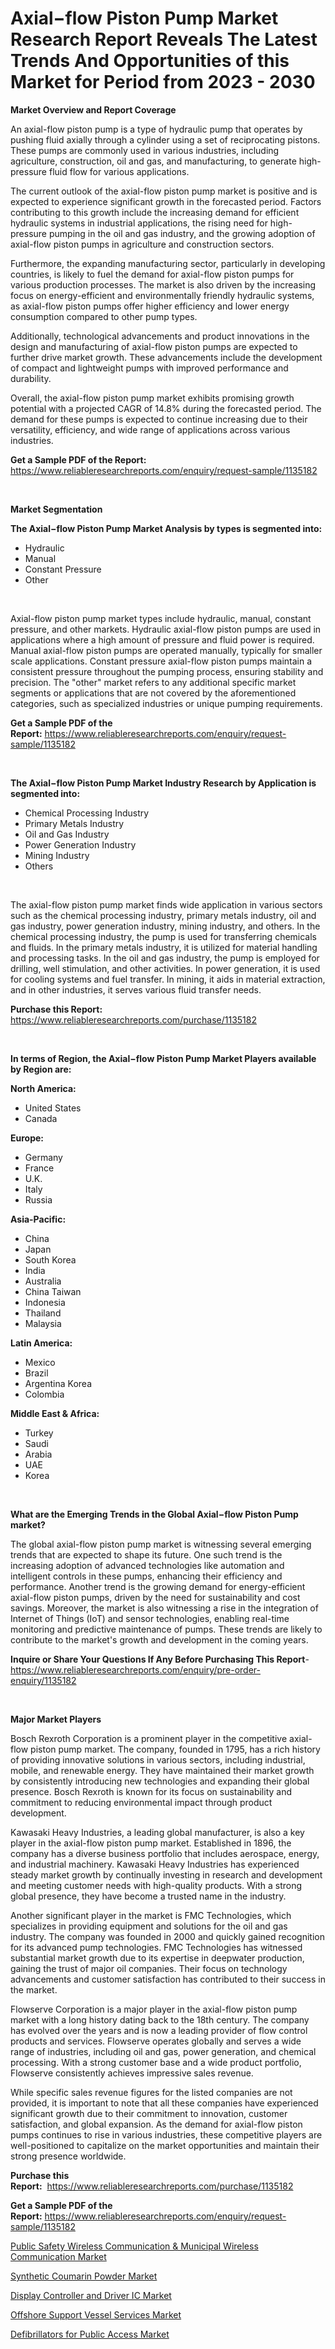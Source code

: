 <p><h1>Axial−flow Piston Pump Market Research Report Reveals The Latest Trends And Opportunities of this Market for Period from 2023 - 2030</h1></p><p><strong>Market Overview and Report Coverage</strong></p>
<p><p>An axial-flow piston pump is a type of hydraulic pump that operates by pushing fluid axially through a cylinder using a set of reciprocating pistons. These pumps are commonly used in various industries, including agriculture, construction, oil and gas, and manufacturing, to generate high-pressure fluid flow for various applications.</p><p>The current outlook of the axial-flow piston pump market is positive and is expected to experience significant growth in the forecasted period. Factors contributing to this growth include the increasing demand for efficient hydraulic systems in industrial applications, the rising need for high-pressure pumping in the oil and gas industry, and the growing adoption of axial-flow piston pumps in agriculture and construction sectors.</p><p>Furthermore, the expanding manufacturing sector, particularly in developing countries, is likely to fuel the demand for axial-flow piston pumps for various production processes. The market is also driven by the increasing focus on energy-efficient and environmentally friendly hydraulic systems, as axial-flow piston pumps offer higher efficiency and lower energy consumption compared to other pump types.</p><p>Additionally, technological advancements and product innovations in the design and manufacturing of axial-flow piston pumps are expected to further drive market growth. These advancements include the development of compact and lightweight pumps with improved performance and durability.</p><p>Overall, the axial-flow piston pump market exhibits promising growth potential with a projected CAGR of 14.8% during the forecasted period. The demand for these pumps is expected to continue increasing due to their versatility, efficiency, and wide range of applications across various industries.</p></p>
<p><strong>Get a Sample PDF of the Report:</strong> <a href="https://www.reliableresearchreports.com/enquiry/request-sample/1135182">https://www.reliableresearchreports.com/enquiry/request-sample/1135182</a></p>
<p>&nbsp;</p>
<p><strong>Market Segmentation</strong></p>
<p><strong>The Axial−flow Piston Pump Market Analysis by types is segmented into:</strong></p>
<p><ul><li>Hydraulic</li><li>Manual</li><li>Constant Pressure</li><li>Other</li></ul></p>
<p>&nbsp;</p>
<p><p>Axial-flow piston pump market types include hydraulic, manual, constant pressure, and other markets. Hydraulic axial-flow piston pumps are used in applications where a high amount of pressure and fluid power is required. Manual axial-flow piston pumps are operated manually, typically for smaller scale applications. Constant pressure axial-flow piston pumps maintain a consistent pressure throughout the pumping process, ensuring stability and precision. The "other" market refers to any additional specific market segments or applications that are not covered by the aforementioned categories, such as specialized industries or unique pumping requirements.</p></p>
<p><strong>Get a Sample PDF of the Report:</strong>&nbsp;<a href="https://www.reliableresearchreports.com/enquiry/request-sample/1135182">https://www.reliableresearchreports.com/enquiry/request-sample/1135182</a></p>
<p>&nbsp;</p>
<p><strong>The Axial−flow Piston Pump Market Industry Research by Application is segmented into:</strong></p>
<p><ul><li>Chemical Processing Industry</li><li>Primary Metals Industry</li><li>Oil and Gas Industry</li><li>Power Generation Industry</li><li>Mining Industry</li><li>Others</li></ul></p>
<p>&nbsp;</p>
<p><p>The axial-flow piston pump market finds wide application in various sectors such as the chemical processing industry, primary metals industry, oil and gas industry, power generation industry, mining industry, and others. In the chemical processing industry, the pump is used for transferring chemicals and fluids. In the primary metals industry, it is utilized for material handling and processing tasks. In the oil and gas industry, the pump is employed for drilling, well stimulation, and other activities. In power generation, it is used for cooling systems and fuel transfer. In mining, it aids in material extraction, and in other industries, it serves various fluid transfer needs.</p></p>
<p><strong>Purchase this Report:</strong>&nbsp; <a href="https://www.reliableresearchreports.com/purchase/1135182">https://www.reliableresearchreports.com/purchase/1135182</a></p>
<p>&nbsp;</p>
<p><strong>In terms of Region, the Axial−flow Piston Pump Market Players available by Region are:</strong></p>
<p>
    <p> <strong> North America: </strong>
        <ul>
            <li>United States</li>
            <li>Canada</li>
        </ul>
        </p> 
    <p> <strong> Europe: </strong>
        <ul>
            <li>Germany</li>
            <li>France</li>
            <li>U.K.</li>
            <li>Italy</li>
            <li>Russia</li>
        </ul>
        </p> 
    <p> <strong> Asia-Pacific: </strong>
        <ul>
            <li>China</li>
            <li>Japan</li>
            <li>South Korea</li>
            <li>India</li>
            <li>Australia</li>
            <li>China Taiwan</li>
            <li>Indonesia</li>
            <li>Thailand</li>
            <li>Malaysia</li>
        </ul>
        </p> 
    <p> <strong> Latin America: </strong>
        <ul>
            <li>Mexico</li>
            <li>Brazil</li>
            <li>Argentina Korea</li>
            <li>Colombia</li>
        </ul>
        </p> 
    <p> <strong> Middle East & Africa: </strong>
        <ul>
            <li>Turkey</li>
            <li>Saudi</li>
            <li>Arabia</li>
            <li>UAE</li>
            <li>Korea</li>
        </ul>
    </p>
    </p>
<p>&nbsp;</p>
<p><strong>What are the Emerging Trends in the Global Axial−flow Piston Pump market?</strong></p>
<p><p>The global axial-flow piston pump market is witnessing several emerging trends that are expected to shape its future. One such trend is the increasing adoption of advanced technologies like automation and intelligent controls in these pumps, enhancing their efficiency and performance. Another trend is the growing demand for energy-efficient axial-flow piston pumps, driven by the need for sustainability and cost savings. Moreover, the market is also witnessing a rise in the integration of Internet of Things (IoT) and sensor technologies, enabling real-time monitoring and predictive maintenance of pumps. These trends are likely to contribute to the market's growth and development in the coming years.</p></p>
<p><strong>Inquire or Share Your Questions If Any Before Purchasing This Report</strong>- <a href="https://www.reliableresearchreports.com/enquiry/pre-order-enquiry/1135182">https://www.reliableresearchreports.com/enquiry/pre-order-enquiry/1135182</a></p>
<p>&nbsp;</p>
<p><strong>Major Market Players</strong></p>
<p><p>Bosch Rexroth Corporation is a prominent player in the competitive axial-flow piston pump market. The company, founded in 1795, has a rich history of providing innovative solutions in various sectors, including industrial, mobile, and renewable energy. They have maintained their market growth by consistently introducing new technologies and expanding their global presence. Bosch Rexroth is known for its focus on sustainability and commitment to reducing environmental impact through product development.</p><p>Kawasaki Heavy Industries, a leading global manufacturer, is also a key player in the axial-flow piston pump market. Established in 1896, the company has a diverse business portfolio that includes aerospace, energy, and industrial machinery. Kawasaki Heavy Industries has experienced steady market growth by continually investing in research and development and meeting customer needs with high-quality products. With a strong global presence, they have become a trusted name in the industry.</p><p>Another significant player in the market is FMC Technologies, which specializes in providing equipment and solutions for the oil and gas industry. The company was founded in 2000 and quickly gained recognition for its advanced pump technologies. FMC Technologies has witnessed substantial market growth due to its expertise in deepwater production, gaining the trust of major oil companies. Their focus on technology advancements and customer satisfaction has contributed to their success in the market.</p><p>Flowserve Corporation is a major player in the axial-flow piston pump market with a long history dating back to the 18th century. The company has evolved over the years and is now a leading provider of flow control products and services. Flowserve operates globally and serves a wide range of industries, including oil and gas, power generation, and chemical processing. With a strong customer base and a wide product portfolio, Flowserve consistently achieves impressive sales revenue.</p><p>While specific sales revenue figures for the listed companies are not provided, it is important to note that all these companies have experienced significant growth due to their commitment to innovation, customer satisfaction, and global expansion. As the demand for axial-flow piston pumps continues to rise in various industries, these competitive players are well-positioned to capitalize on the market opportunities and maintain their strong presence worldwide.</p></p>
<p><strong>Purchase this Report:</strong>&nbsp;&nbsp;<a href="https://www.reliableresearchreports.com/purchase/1135182">https://www.reliableresearchreports.com/purchase/1135182</a></p>
<p></p>
<p><strong>Get a Sample PDF of the Report:</strong>&nbsp;<a href="https://www.reliableresearchreports.com/enquiry/request-sample/1135182">https://www.reliableresearchreports.com/enquiry/request-sample/1135182</a></p>
<p><p><a href="https://medium.com/@orphabrakus2023/public-safety-wireless-communication-municipal-wireless-communication-market-comprehensive-3db99ccf4a71">Public Safety Wireless Communication & Municipal Wireless Communication Market</a></p><p><a href="https://github.com/maliyahmorrow6654/Market-Research-Report-List-1/blob/main/synthetic-coumarin-powder-market.md">Synthetic Coumarin Powder Market</a></p><p><a href="https://www.linkedin.com/pulse/display-controller-driver-ic-market-research-report-unlocks/">Display Controller and Driver IC Market</a></p><p><a href="https://medium.com/@rosaleekoss/offshore-support-vessel-services-market-competitive-analysis-market-trends-and-forecast-to-2030-91b8677fb1cb">Offshore Support Vessel Services Market</a></p><p><a href="https://github.com/abdelrhmankishk22/Market-Research-Report-List-1/blob/main/defibrillators-for-public-access-market.md">Defibrillators for Public Access Market</a></p></p>